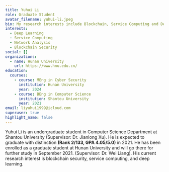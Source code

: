 ```yaml
---
title: Yuhui Li
role: Graduate Student
avatar_filename: yuhui-li.jpeg
bio: My research interests include Blockchain, Service Computing and Deep Learning.
interests:
  - Deep Learning
  - Service Computing
  - Network Analysis
  - Blockchain Security
social: []
organizations:
  - name: Hunan University
    url: https://www.hnu.edu.cn/
education:
  courses:
    - course: MEng in Cyber Security
      institution: Hunan University
      year: 2024
    - course: BEng in Computer Science
      institution: Shantou University
      year: 2021
email: liyuhui1999@icloud.com
superuser: true
highlight_name: false
---
```

Yuhui Li is an undergraduate student in Computer Science Department at Shantou University (Supervisor: Dr. Jianlong Xu). He is expected to graduate with distinction **(Rank 2/133, GPA 4.05/5.0)** in 2021. He has been enrolled as a graduate student at Hunan University and will go there for further study in September 2021. (Supervisor: Dr. Wei Liang). His current research interest is blockchain security, service computing, and deep learning.